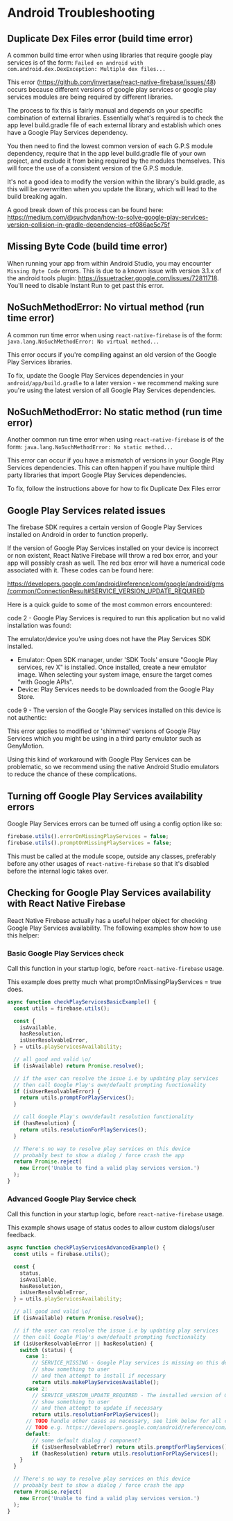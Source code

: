 # Android Troubleshooting

## Duplicate Dex Files error (build time error)

A common build time error when using libraries that require google play services is of the form:
`Failed on android with com.android.dex.DexException: Multiple dex files...`

This error (https://github.com/invertase/react-native-firebase/issues/48) occurs because different versions of google play services or google play services modules are being required by different libraries.

The process to fix this is fairly manual and depends on your specific combination of external libraries. Essentially what's required is to check the app level build.gradle file of each external library and establish which ones have a Google Play Services dependency.

You then need to find the lowest common version of each G.P.S module dependency, require that in the app level build.gradle file of your own project, and exclude it from being required by the modules themselves. This will force the use of a consistent version of the G.P.S module.

It's not a good idea to modify the version within the library's build.gradle, as this will be overwritten when you update the library, which will lead to the build breaking again.

A good break down of this process can be found here:
https://medium.com/@suchydan/how-to-solve-google-play-services-version-collision-in-gradle-dependencies-ef086ae5c75f

## Missing Byte Code (build time error)

When running your app from within Android Studio, you may encounter `Missing Byte Code` errors.  This is due to a known issue with version 3.1.x of the android tools plugin: https://issuetracker.google.com/issues/72811718.  You'll need to disable Instant Run to get past this error.

## NoSuchMethodError: No virtual method (run time error)

A common run time error when using `react-native-firebase` is of the form:
`java.lang.NoSuchMethodError: No virtual method...`

This error occurs if you're compiling against an old version of the Google Play Services libraries.

To fix, update the Google Play Services dependencies in your `android/app/build.gradle` to a later version - we recommend making sure you're using the latest version of all Google Play Services dependencies.

## NoSuchMethodError: No static method (run time error)

Another common run time error when using `react-native-firebase` is of the form:
`java.lang.NoSuchMethodError: No static method...`

This error can occur if you have a mismatch of versions in your Google Play Services dependencies.  This can often happen if you have multiple third party libraries that import Google Play Services dependencies.

To fix, follow the instructions above for how to fix Duplicate Dex Files error

## Google Play Services related issues

The firebase SDK requires a certain version of Google Play Services installed on Android in order to function properly.

If the version of Google Play Services installed on your device is incorrect or non existent, React Native Firebase will throw a red box error, and your app will possibly crash as well. The red box error will have a numerical code associated with it. These codes can be found here:

 https://developers.google.com/android/reference/com/google/android/gms/common/ConnectionResult#SERVICE_VERSION_UPDATE_REQUIRED

Here is a quick guide to some of the most common errors encountered:

code 2 -  Google Play Services is required to run this application but no valid installation was found:

The emulator/device you're using does not have the Play Services SDK installed.

- Emulator: Open SDK manager, under 'SDK Tools' ensure "Google Play services, rev X" is installed. Once installed,
create a new emulator image. When selecting your system image, ensure the target comes "with Google APIs".
- Device: Play Services needs to be downloaded from the Google Play Store.

code 9 - The version of the Google Play services installed on this device is not authentic:

This error applies to modified or 'shimmed' versions of Google Play Services which you might be using in a third
party emulator such as GenyMotion.

Using this kind of workaround with Google Play Services can be problematic, so we
recommend using the native Android Studio emulators to reduce the chance of these complications.

## Turning off Google Play Services availability errors

Google Play Services errors can be turned off using a config option like so:

```javascript
firebase.utils().errorOnMissingPlayServices = false;
firebase.utils().promptOnMissingPlayServices = false;
```

This must be called at the module scope, outside any classes, preferably before any other usages of `react-native-firebase` so that it's disabled before the internal logic takes over.

## Checking for Google Play Services availability with React Native Firebase

React Native Firebase actually has a useful helper object for checking Google Play Services availability.  The following examples show how to use this helper:

### Basic Google Play Services check

Call this function in your startup logic, before `react-native-firebase` usage.

This example does pretty much what promptOnMissingPlayServices = true does.

```javascript
async function checkPlayServicesBasicExample() {
  const utils = firebase.utils();

  const {
    isAvailable,
    hasResolution,
    isUserResolvableError,
  } = utils.playServicesAvailability;

  // all good and valid \o/
  if (isAvailable) return Promise.resolve();

  // if the user can resolve the issue i.e by updating play services
  // then call Google Play's own/default prompting functionality
  if (isUserResolvableError) {
    return utils.promptForPlayServices();
  }

  // call Google Play's own/default resolution functionality
  if (hasResolution) {
    return utils.resolutionForPlayServices();
  }

  // There's no way to resolve play services on this device
  // probably best to show a dialog / force crash the app
  return Promise.reject(
    new Error('Unable to find a valid play services version.')
  );
}
```

### Advanced Google Play Service check

Call this function in your startup logic, before `react-native-firebase` usage.

This example shows usage of status codes to allow custom dialogs/user feedback.

```javascript
async function checkPlayServicesAdvancedExample() {
  const utils = firebase.utils();

  const {
    status,
    isAvailable,
    hasResolution,
    isUserResolvableError,
  } = utils.playServicesAvailability;

  // all good and valid \o/
  if (isAvailable) return Promise.resolve();

  // if the user can resolve the issue i.e by updating play services
  // then call Google Play's own/default prompting functionality
  if (isUserResolvableError || hasResolution) {
    switch (status) {
      case 1:
        // SERVICE_MISSING - Google Play services is missing on this device.
        // show something to user
        // and then attempt to install if necessary
        return utils.makePlayServicesAvailable();
      case 2:
        // SERVICE_VERSION_UPDATE_REQUIRED - The installed version of Google Play services is out of date.
        // show something to user
        // and then attempt to update if necessary
        return utils.resolutionForPlayServices();
      // TODO handle other cases as necessary, see link below for all codes and descriptions
      // TODO e.g. https://developers.google.com/android/reference/com/google/android/gms/common/ConnectionResult#SERVICE_VERSION_UPDATE_REQUIRED
      default:
        // some default dialog / component?
        if (isUserResolvableError) return utils.promptForPlayServices();
        if (hasResolution) return utils.resolutionForPlayServices();
    }
  }

  // There's no way to resolve play services on this device
  // probably best to show a dialog / force crash the app
  return Promise.reject(
    new Error('Unable to find a valid play services version.')
  );
}
```
